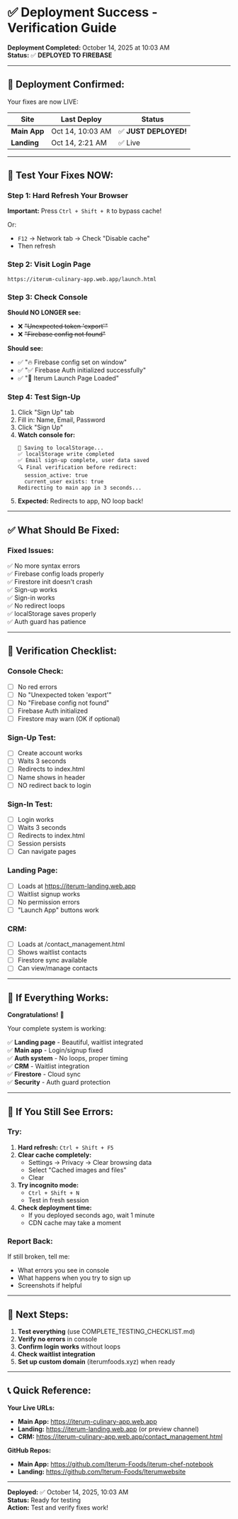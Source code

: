 # ✅ Deployment Success - Verification Guide

**Deployment Completed:** October 14, 2025 at 10:03 AM  
**Status:** ✅ **DEPLOYED TO FIREBASE**

---

## 🎉 **Deployment Confirmed:**

Your fixes are now LIVE:

| Site | Last Deploy | Status |
|------|-------------|--------|
| **Main App** | Oct 14, 10:03 AM | ✅ **JUST DEPLOYED!** |
| **Landing** | Oct 14, 2:21 AM | ✅ Live |

---

## 🧪 **Test Your Fixes NOW:**

### **Step 1: Hard Refresh Your Browser**

**Important:** Press `Ctrl + Shift + R` to bypass cache!

Or:
- `F12` → Network tab → Check "Disable cache"
- Then refresh

### **Step 2: Visit Login Page**

```
https://iterum-culinary-app.web.app/launch.html
```

### **Step 3: Check Console**

**Should NO LONGER see:**
- ❌ ~~"Unexpected token 'export'"~~
- ❌ ~~"Firebase config not found"~~

**Should see:**
- ✅ "🔥 Firebase config set on window"
- ✅ "✅ Firebase Auth initialized successfully"
- ✅ "🚀 Iterum Launch Page Loaded"

### **Step 4: Test Sign-Up**

1. Click "Sign Up" tab
2. Fill in: Name, Email, Password
3. Click "Sign Up"
4. **Watch console for:**
   ```
   💾 Saving to localStorage...
   ✅ localStorage write completed
   ✅ Email sign-up complete, user data saved
   🔍 Final verification before redirect:
     session_active: true
     current_user exists: true
   Redirecting to main app in 3 seconds...
   ```
5. **Expected:** Redirects to app, NO loop back!

---

## ✅ **What Should Be Fixed:**

### **Fixed Issues:**

✅ No more syntax errors  
✅ Firebase config loads properly  
✅ Firestore init doesn't crash  
✅ Sign-up works  
✅ Sign-in works  
✅ No redirect loops  
✅ localStorage saves properly  
✅ Auth guard has patience  

---

## 🎯 **Verification Checklist:**

### **Console Check:**
- [ ] No red errors
- [ ] No "Unexpected token 'export'"
- [ ] No "Firebase config not found"
- [ ] Firebase Auth initialized
- [ ] Firestore may warn (OK if optional)

### **Sign-Up Test:**
- [ ] Create account works
- [ ] Waits 3 seconds
- [ ] Redirects to index.html
- [ ] Name shows in header
- [ ] NO redirect back to login

### **Sign-In Test:**
- [ ] Login works
- [ ] Waits 3 seconds
- [ ] Redirects to index.html
- [ ] Session persists
- [ ] Can navigate pages

### **Landing Page:**
- [ ] Loads at https://iterum-landing.web.app
- [ ] Waitlist signup works
- [ ] No permission errors
- [ ] "Launch App" buttons work

### **CRM:**
- [ ] Loads at /contact_management.html
- [ ] Shows waitlist contacts
- [ ] Firestore sync available
- [ ] Can view/manage contacts

---

## 🎊 **If Everything Works:**

**Congratulations!** 🎉

Your complete system is working:

✅ **Landing page** - Beautiful, waitlist integrated  
✅ **Main app** - Login/signup fixed  
✅ **Auth system** - No loops, proper timing  
✅ **CRM** - Waitlist integration  
✅ **Firestore** - Cloud sync  
✅ **Security** - Auth guard protection  

---

## 🚨 **If You Still See Errors:**

### **Try:**

1. **Hard refresh:** `Ctrl + Shift + F5`
2. **Clear cache completely:**
   - Settings → Privacy → Clear browsing data
   - Select "Cached images and files"
   - Clear
3. **Try incognito mode:**
   - `Ctrl + Shift + N`
   - Test in fresh session
4. **Check deployment time:**
   - If you deployed seconds ago, wait 1 minute
   - CDN cache may take a moment

### **Report Back:**

If still broken, tell me:
- What errors you see in console
- What happens when you try to sign up
- Screenshots if helpful

---

## 🎯 **Next Steps:**

1. **Test everything** (use COMPLETE_TESTING_CHECKLIST.md)
2. **Verify no errors** in console
3. **Confirm login works** without loops
4. **Check waitlist integration**
5. **Set up custom domain** (iterumfoods.xyz) when ready

---

## 📞 **Quick Reference:**

**Your Live URLs:**
- **Main App:** https://iterum-culinary-app.web.app
- **Landing:** https://iterum-landing.web.app (or preview channel)
- **CRM:** https://iterum-culinary-app.web.app/contact_management.html

**GitHub Repos:**
- **Main App:** https://github.com/Iterum-Foods/iterum-chef-notebook
- **Landing:** https://github.com/Iterum-Foods/Iterumwebsite

---

**Deployed:** ✅ October 14, 2025, 10:03 AM  
**Status:** Ready for testing  
**Action:** Test and verify fixes work!
